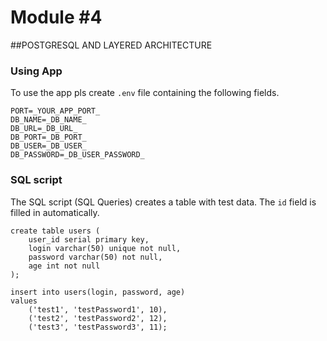 # Module \#4

##POSTGRESQL AND LAYERED ARCHITECTURE

### Using App

To use the app pls create `.env` file containing the following fields.
```
PORT=_YOUR_APP_PORT_
DB_NAME=_DB_NAME_
DB_URL=_DB_URL_
DB_PORT=_DB_PORT_
DB_USER=_DB_USER_
DB_PASSWORD=_DB_USER_PASSWORD_
```

### SQL script

The SQL script (SQL Queries) creates a table with test data.
The `id` field is filled in automatically.

```
create table users (
  	user_id serial primary key,
 	login varchar(50) unique not null,
	password varchar(50) not null,
 	age int not null
);

insert into users(login, password, age)
values
  	('test1', 'testPassword1', 10),
  	('test2', 'testPassword2', 12),
  	('test3', 'testPassword3', 11);
```
